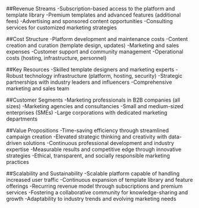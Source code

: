##Revenue Streams
-Subscription-based access to the platform and template library
-Premium templates and advanced features (additional fees)
-Advertising and sponsored content opportunities
-Consulting services for customized marketing strategies

##Cost Structure
-Platform development and maintenance costs
-Content creation and curation (template design, updates)
-Marketing and sales expenses
-Customer support and community management
-Operational costs (hosting, infrastructure, personnel)

##Key Resources
-Skilled template designers and marketing experts
-Robust technology infrastructure (platform, hosting, security)
-Strategic partnerships with industry leaders and influencers
-Comprehensive marketing and sales team

##Customer Segments
-Marketing professionals in B2B companies (all sizes)
-Marketing agencies and consultancies
-Small and medium-sized enterprises (SMEs)
-Large corporations with dedicated marketing departments

##Value Propositions
-Time-saving efficiency through streamlined campaign creation
-Elevated strategic thinking and creativity with data-driven solutions
-Continuous professional development and industry expertise
-Measurable results and competitive edge through innovative strategies
-Ethical, transparent, and socially responsible marketing practices

##Scalability and Sustainability
-Scalable platform capable of handling increased user traffic
-Continuous expansion of template library and feature offerings
-Recurring revenue model through subscriptions and premium services
-Fostering a collaborative community for knowledge-sharing and growth
-Adaptability to industry trends and evolving marketing needs